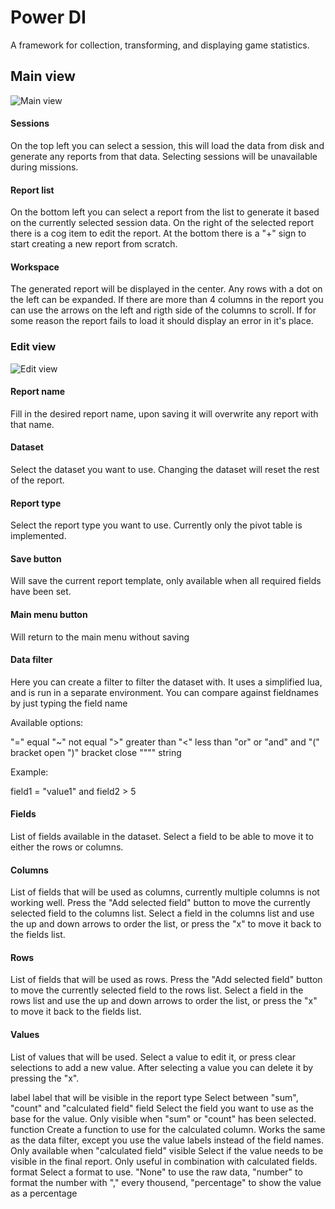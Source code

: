 # Power DI

A framework for collection, transforming, and displaying game statistics.

## Main view
![Main view](https://i.imgur.com/X5vV62Y.png "Main view")

#### Sessions
On the top left you can select a session, this will load the data from disk and generate any reports from that data. Selecting sessions will be unavailable during missions.

#### Report list
On the bottom left you can select a report from the list to generate it based on the currently selected session data. On the right of the selected report there is a cog item to edit the report. At the bottom there is a "+" sign to start creating a new report from scratch.

#### Workspace
The generated report will be displayed in the center. Any rows with a dot on the left can be expanded. If there are more than 4 columns in the report you can use the arrows on the left and rigth side of the columns to scroll. If for some reason the report fails to load it should display an error in it's place.

### Edit view
![Edit view](https://i.imgur.com/v3o9LFz.png "Edit view")

#### Report name
Fill in the desired report name, upon saving it will overwrite any report with that name.

#### Dataset
Select the dataset you want to use. Changing the dataset will reset the rest of the report.

#### Report type
Select the report type you want to use. Currently only the pivot table is implemented.

#### Save button
Will save the current report template, only available when all required fields have been set.

#### Main menu button
Will return to the main menu without saving

#### Data filter
Here you can create a filter to filter the dataset with. It uses a simplified lua, and is run in a separate environment. You can compare against fieldnames by just typing the field name

Available options:

"="     equal
"~"     not equal
">"     greater than
"<"     less than
"or"    or
"and"   and
"("     bracket open
")"     bracket close
""""    string

Example:

field1 = "value1" and field2 > 5

#### Fields
List of fields available in the dataset. Select a field to be able to move it to either the rows or columns.

#### Columns
List of fields that will be used as columns, currently multiple columns is not working well. Press the "Add selected field" button to move the currently selected field to the columns list. Select a field in the columns list and use the up and down arrows to order the list, or press the "x" to move it back to the fields list.

#### Rows
List of fields that will be used as rows. Press the "Add selected field" button to move the currently selected field to the rows list. Select a field in the rows list and use the up and down arrows to order the list, or press the "x" to move it back to the fields list.

#### Values
List of values that will be used. Select a value to edit it, or press clear selections to add a new value. After selecting a value you can delete it by pressing the "x".

label       label that will be visible in the report
type        Select between "sum", "count" and "calculated field"
field       Select the field you want to use as the base for the value. Only visible when "sum" or "count" has been selected.
function    Create a function to use for the calculated column. Works the same as the data filter, except you use the value labels instead of the field names. Only available when "calculated field"
visible     Select if the value needs to be visible in the final report. Only useful in combination with calculated fields.
format      Select a format to use. "None" to use the raw data, "number" to format the number with "," every thousend, "percentage" to show the value as a percentage


